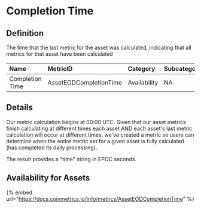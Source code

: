 # Completion Time

## Definition

The time that the last metric for the asset was calculated, indicating that all metrics for that asset have been calculated    


| Name | MetricID | Category | Subcategory | Type | Unit | Interval |
| :--- | :--- | :--- | :--- | :--- | :--- | :--- |
| Completion Time  | AssetEODCompletionTime | Availability | NA | Timestamp | EPOC seconds | 1d |

## Details

Our metric calculation begins at 00:00 UTC.  Given that our asset metrics finish calculating at different times each asset AND each asset's last metric calculation will occur at different times, we've created a metric so users can determine when the entire metric set for a given asset is fully calculated \(has completed its daily processing\). 

The result provides a "time" string in EPOC seconds.  

## Availability for Assets

{% embed url="https://docs.coinmetrics.io/info/metrics/AssetEODCompletionTime" %}

